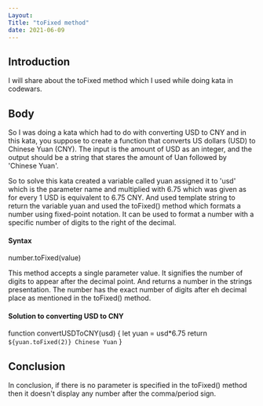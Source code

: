 ```yaml
---
Layout:
Title: "toFixed method"
date: 2021-06-09
---
```


## Introduction

I will share about the toFixed method which I used while doing kata in codewars.

## Body

So I was doing a kata which had to do with converting USD to CNY and in this kata, you suppose to create a function that converts US dollars (USD) to Chinese Yuan (CNY). The input is the amount of USD as an integer, and the output should be a string that stares the amount of Uan followed by 'Chinese Yuan'.

So to solve this kata created a variable called yuan assigned it to 'usd' which is the parameter name and multiplied with 6.75 which was given as for every 1 USD is equivalent to 6.75 CNY. And used template string to return the variable yuan and used the toFixed() method which formats a number using fixed-point notation. It can be used to format a number with a specific number of digits to the right of the decimal.

#### Syntax

number.toFixed(value)

This method accepts a single parameter value. It signifies the number of digits to appear after the decimal point. And returns a number in the strings presentation. The number has the exact number of digits after eh decimal place as mentioned in the toFixed() method.

#### Solution to converting USD to CNY

function convertUSDToCNY(usd) {
let yuan = usd\*6.75
return `${yuan.toFixed(2)} Chinese Yuan`
}

## Conclusion

In conclusion, if there is no parameter is specified in the toFixed() method then it doesn't display any number after the comma/period sign.
